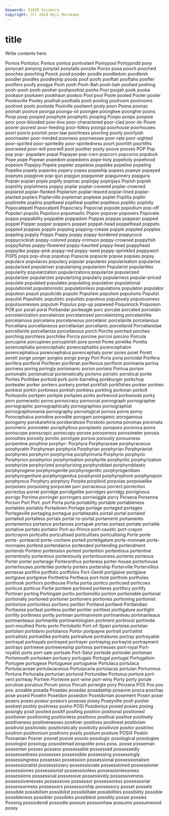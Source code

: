 ```yaml
---
Keywords: 31820 kojimura
Copyright: (C) 2024 Koji Murakami
---
```


# title

Write contents here.



 Pontos
Pontotoc Pontus pontus pontvolant Pontypool Pontypridd pony ponycart ponying ponytail
ponytails ponzite Ponzo pooa pooch pooched pooches pooching Poock pood
pooder poodle poodledom poodleish poodler poodles poodleship poods poof poofs
pooftah pooftahs poofter poofters poofy poogye Pooh pooh Pooh-Bah pooh-bah
poohed poohing pooh-pooh pooh-pooher poohpoohist poohs Pooi poojah pook pooka
pookaun pookawn pookhaun pookoo Pool pool Poole pooled Pooler pooler
Poolesville Pooley poolhall poolhalls pooli pooling poolroom poolrooms poolroot pools
poolside Poolville poolwort pooly poon Poona poonac poonah poonce poonga
poonga-oil poongee poonghee poonghie poons Poop poop pooped poophyte poophytic
pooping Poopo poops poopsie poor poor-blooded poor-box poor-charactered poor-clad poor-do
Poore poorer poorest poor-feeding poor-folksy poorga poorhouse poorhouses poori pooris
poorish poor-law poorliness poorling poorly poorlyish poormaster poor-minded poorness poornesses
poor-rate poor-sighted poor-spirited poor-spiritedly poor-spiritedness poort poortith poortiths poorweed poor-will
poorwill poot poother pooty poove pooves POP Pop pop pop-
popadam popal Popayan pop-corn popcorn popcorns popdock Pope pope Popean
popedom popedoms pope-holy popeholy popehood popeism Popejoy Popele popeler popeless
popelike popeline popeling Popelka popely poperies popery popes popeship popess
popeye popeyed popeyes popglove pop-gun popgun popgunner popgunnery popguns Popian
popian popie popify popinac popinjay popinjays Popish popish popishly popishness
popjoy poplar poplar-covered poplar-crowned poplared poplar-flanked Poplarism poplar-leaved poplar-lined poplar-planted
poplars Poplarville popleman poplesie poplet Poplilia poplin poplinette poplins poplitaeal
popliteal poplitei popliteus poplitic poplolly Popocatepetl Popocatpetl Popocracy Popocrat popode
popodium pop-off Popolari popolis Popoloco popomastic Popov popover popovers Popovets
poppa poppability poppable poppadom Poppas poppas poppean popped poppel Popper
popper poppers poppet poppet-head poppethead poppets poppied poppies poppin popping
popping-crease popple poppled popples poppling popply Poppo Poppy poppy poppy-bordered
poppycock poppycockish poppy-colored poppy-crimson poppy-crowned poppyfish poppyfishes poppy-flowered poppy-haunted poppy-head
poppyhead poppylike poppy-pink poppy-red poppy-seed poppy-sprinkled poppywort POPS pops pop-shop
popshop Popsicle popsicle popsie popsies popsy populace populaces populacy popular
populares popularisation popularise popularised populariser popularising popularism Popularist popularities popularity
popularization popularizations popularize popularized popularizer popularizes popularizing popularly popularness popular-priced
populate populated populates populating population populational populationist populationistic populationless populations
populaton populator populeon populi populicide populin Populism populism populisms Populist
populist Populistic populistic populists populous populously populousness populousnesses populum Populus
pop-up popweed Poquonock Poquoson POR por porail poral Porbandar porbeagle
porc porcate porcated porcelain porcelainization porcelainize porcelainized porcelainizing porcelainlike porcelainous
porcelains porcelaneous porcelanic porcelanite porcelanous Porcellana porcellaneous porcellanian porcellanic porcellanid
Porcellanidae porcellanite porcellanize porcellanous porch Porche porched porches porching porchless
porchlike Porcia porcine porcini porcino Porcula porcupine porcupines porcupinish pore
pored Poree porelike Porella porencephalia porencephalic porencephalitis porencephalon porencephalous porencephalus
porencephaly porer pores poret Porett porett porge porger porgies porgo
porgy Pori Poria poria poricidal Porifera porifera poriferal Poriferan poriferan
poriferous poriform porimania porina poriness poring poringly poriomanic porion porions
Porirua porism porismatic porismatical porismatically porisms poristic poristical porite Porites
Poritidae poritoid pork pork-barreling porkburger porkchop porkeater porker porkers porkery
porket porkfish porkfishes porkier porkies porkiest porkin porkiness porkish porkless
porkling porkman porkolt Porkopolis porkpen porkpie porkpies porks porkwood porkwoods
porky porn pornerastic porno pornocracy pornocrat pornograph pornographer pornographic pornographically
pornographies pornographist pornographomania pornography pornological pornos porns porny Porocephalus porodine
porodite porogam porogamic porogamous porogamy porokaiwhiria porokeratosis Porokoto poroma poromas
poromata poromeric porometer porophyllous poroplastic poroporo pororoca poros poroscope poroscopic
poroscopy porose poroseness porosimeter porosis porosities porosity porotic porotype porous
porously porousness porpentine porphine porphyr- Porphyra Porphyraceae porphyraceous porphyratin Porphyrean
porphyria Porphyrian porphyrian Porphyrianist porphyries porphyrin porphyrine porphyrinuria Porphyrio porphyrio
Porphyrion porphyrion porphyrisation porphyrite porphyritic porphyrization porphyrize porphyrized porphyrizing porphyroblast
porphyroblastic porphyrogene porphyrogenite porphyrogenitic porphyrogenitism porphyrogeniture porphyrogenitus porphyroid porphyrophore porphyropsin
porphyrous Porphyry porphyry Porpita porpitoid porpoise porpoiselike porpoises porpoising porporate
porr porraceous porrect porrection porrectus porret porridge porridgelike porridges porridgy
porriginous porrigo Porrima porringer porringers porriwiggle porry Porsena Porsenna Porson
Port Port. port Porta porta portability portable portableness portables portably
Portadown Portage portage portaged portages Portageville portaging portague portahepatis portail
portal portaled portalled portalless portals portal-to-portal portamenti portamento portamentos portance
portances portapak portas portass portate portatile portative portato portator Port-au-Prince
port-caustic port-crayon portcrayon portcullis portcullised portcullises portcullising Porte porte porte-
porteacid porte-cochere ported porteligature porte-monnaie porte-monnaies portend portendance portended portending
portendment portends Porteno portension portent portention portentious portentive portentosity portentous
portentously portentousness portents porteous Porter porter porterage Porteranthus porteress porter-house
porterhouse porterhouses porterlike porterly porters portership Porterville Portervillios portesse portfire
portfolio portfolios Port-Gentil portglaive portglave portgrave portgreve Porthetria Portheus port-hole
porthole portholes porthook porthors porthouse Portia portia portico porticoed porticoes
porticos porticus Portie portiere portiered portieres portifory portify Portinari porting
Portingale portio portiomollis portion portionable portional portionally portioned portioner portioners
portiones portioning portionist portionize portionless portions portitor Portland portland Portlandian
Portlaoise portlast portless portlet portlier portliest portligature portlight portlily portliness
portly portman portmanmote portmanteau portmanteaus portmanteaux portmantle portmantologism portment portmoot
portmote port-mouthed Porto porto Portobello Port-of-Spain portoise portolan portolani portolano
portolanos Portor portpayne portrait portraitist portraitists portraitlike portraits portraiture portraitures
portray portrayable portrayal portrayals portrayed portrayer portraying portrayist portrayment portrays
portreeve portreeveship portress portresses port-royal Port-royalist ports port-sale portsale Port-Salut
portside portsider portsman Portsmouth portsoken portuary portugais Portugal portugal Portugalism
Portugee portugese Portuguese portuguese Portulaca portulaca Portulacaceae portulacaceous Portulacaria portulacas
portulan Portumnus Portuna Portunalia portunian portunid Portunidae Portunus porture port-vent
portway Portwin Portwine port-wine port-winy Porty porty porule porulose porulous
Porum porus Porush porwigle pory Porzana POS Pos pos pos.
posable posada Posadas posadas posadaship posaune posca poschay pose posed
Posehn Poseidon poseidon Poseidonian posement Posen poser posers poses poseur
poseurs poseuse posey Poseyville posh posher poshest poshly poshness posho
POSI Posidonius posied posies posing posingly posit posited positif positing
position positional positioned positioner positioning positionless positions positival positive positively
positiveness positivenesses positiver positives positivest positivism positivist positivistic positivistically positivity
positivize positor positrino positron positronium positrons posits positum positure POSIX
Poskin Posnanian Posner posnet posole posolo posologic posological posologies posologist
posology posostemad pospolite poss poss. posse posseman possemen posses possess
possessable possessed possessedly possessedness possesses possessible possessing possessingly possessingness possessio
possession possessional possessionalism possessionalist possessionary possessionate possessioned possessioner possessiones possessionist
possessionless possessionlessness possessions possessival possessive possessively possessiveness possessivenesses possessives possessor
possessoress possessorial possessoriness possessors possessorship possessory posset possets possibile possibilism
possibilist possibilitate possibilities possibility possible possibleness possibler possibles possiblest possibly
possie possies Possing possisdendi possodie possum possumhaw possums possumwood possy

